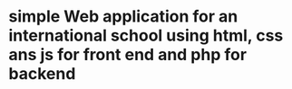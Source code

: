 # simple Web application for an international school using html, css ans js for front end and php for backend
